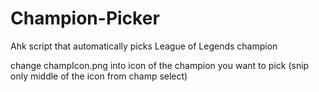 # Champion-Picker
Ahk script that automatically picks League of Legends champion

change champIcon.png into icon of the champion you want to pick (snip only middle of the icon from champ select)
